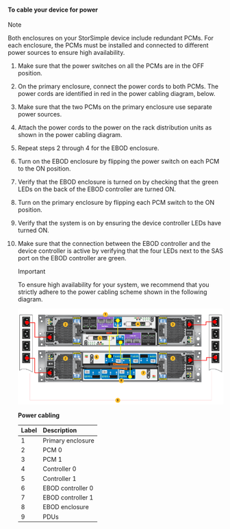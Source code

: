 <!--author=alkohli last changed: 9/16/15-->


#### <a name="to-cable-your-device-for-power"></a>To cable your device for power
> [!NOTE]
> Both enclosures on your StorSimple device include redundant PCMs. For each enclosure, the PCMs must be installed and connected to different power sources to ensure high availability.
> 
> 

1. Make sure that the power switches on all the PCMs are in the OFF position.
2. On the primary enclosure, connect the power cords to both PCMs. The power cords are identified in red in the power cabling diagram, below.
3. Make sure that the two PCMs on the primary enclosure use separate power sources.
4. Attach the power cords to the power on the rack distribution units as shown in the power cabling diagram.
5. Repeat steps 2 through 4 for the EBOD enclosure.
6. Turn on the EBOD enclosure by flipping the power switch on each PCM to the ON position.
7. Verify that the EBOD enclosure is turned on by checking that the green LEDs on the back of the EBOD controller are turned ON.
8. Turn on the primary enclosure by flipping each PCM switch to the ON position.
9. Verify that the system is on by ensuring the device controller LEDs have turned ON.
10. Make sure that the connection between the EBOD controller and the device controller is active by verifying that the four LEDs next to the SAS port on the EBOD controller are green.
    
    > [!IMPORTANT]
    > To ensure high availability for your system, we recommend that you strictly adhere to the power cabling scheme shown in the following diagram.
    > 
    > 
    
    ![Cable your 4U device for power](./media/storsimple-cable-8600-for-power/HCSCableYour4UDeviceforPower.png)
    
    **Power cabling**
    
    | Label | Description |
    |:--- |:--- |
    | 1 |Primary enclosure |
    | 2 |PCM 0 |
    | 3 |PCM 1 |
    | 4 |Controller 0 |
    | 5 |Controller 1 |
    | 6 |EBOD controller 0 |
    | 7 |EBOD controller 1 |
    | 8 |EBOD enclosure |
    | 9 |PDUs |

